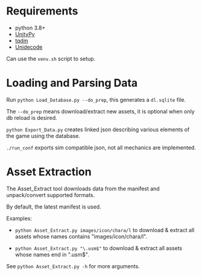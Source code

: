 # Requirements

- python 3.8+
- [UnityPy](https://pypi.org/project/UnityPy/)
- [tqdm](https://github.com/tqdm/tqdm)
- [Unidecode](https://pypi.org/project/Unidecode/)

Can use the `venv.sh` script to setup.

# Loading and Parsing Data

Run `python Load_Database.py --do_prep`, this generates a `dl.sqlite` file.

The `--do_prep` means download/extract new assets, it is optional when only db reload is desired.
 
`python Export_Data.py` creates linked json describing various elements of the game using the database. 

`./run_conf` exports sim compatible json, not all mechanics are implemented.

# Asset Extraction

The Asset_Extract tool downloads data from the manifest and unpack/convert supported formats.

By default, the latest manifest is used.

Examples:

- `python Asset_Extract.py images/icon/chara/l` to download & extract all assets whose names contains "images/icon/chara/l".

- `python Asset_Extract.py "\.usm$"` to download & extract all assets whose names end in ".usm$".

See `python Asset_Extract.py -h` for more arguments.
